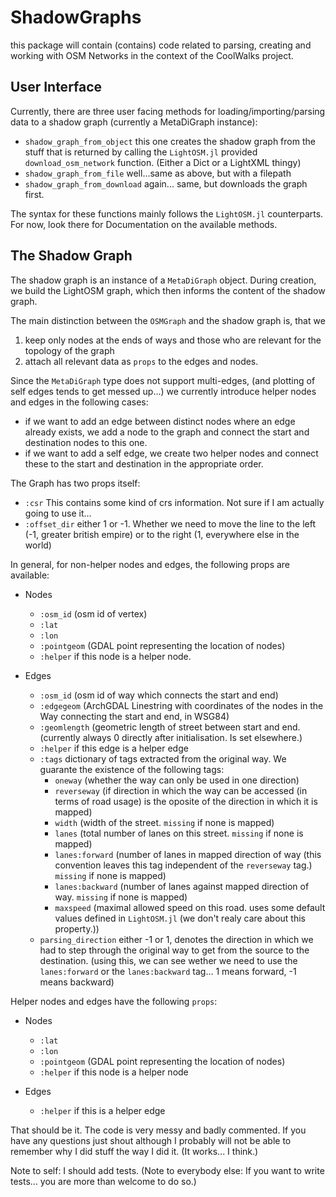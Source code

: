 # ShadowGraphs

this package will contain (contains) code related to parsing, creating and working with OSM Networks in the context of the CoolWalks project.

## User Interface
Currently, there are three user facing methods for loading/importing/parsing data to a shadow graph (currently a MetaDiGraph instance):

- `shadow_graph_from_object` this one creates the shadow graph from the stuff that is returned by calling the `LightOSM.jl` provided `download_osm_network` function. (Either a Dict or a LightXML thingy)
- `shadow_graph_from_file` well...same as above, but with a filepath
- `shadow_graph_from_download` again... same, but downloads the graph first.

The syntax for these functions mainly follows the `LightOSM.jl` counterparts. For now, look there for Documentation on the available methods.

## The Shadow Graph
The shadow graph is an instance of a `MetaDiGraph` object. During creation, we build the LightOSM graph, which then informs the content of the shadow graph.

The main distinction between the `OSMGraph` and the shadow graph is, that we
1. keep only nodes at the ends of ways and those who are relevant for the topology of the graph
2. attach all relevant data as `props` to  the edges and nodes.

Since the `MetaDiGraph` type does not support multi-edges, (and plotting of self edges tends to get messed up...) we currently introduce helper nodes and edges in the following cases:

- if we want to add an edge between distinct nodes where an edge already exists, we add a node to the graph and connect the start and destination nodes to this one.
- if we want to add a self edge, we create two helper nodes and connect these to the start and destination in the appropriate order.

The Graph has two props itself:
- `:csr` This contains some kind of crs information. Not sure if I am actually going to use it...
- `:offset_dir` either 1 or -1. Whether we need to move the line to the left (-1, greater british empire) or to the right (1, everywhere else in the world)

In general, for non-helper nodes and edges, the following props are available:

- Nodes
    - `:osm_id` (osm id of vertex)
    - `:lat`
    - `:lon`
    - `:pointgeom` (GDAL point representing the location of nodes)
    - `:helper` if this node is a helper node.

- Edges
    - `:osm_id` (osm id of way which connects the start and end)
    - `:edgegeom` (ArchGDAL Linestring with coordinates of the nodes in the Way connecting the start and end, in WSG84)
    - `:geomlength` (geometric length of street between start and end. (currently always 0 directly after initialisation. Is set elsewhere.)
    - `:helper` if this edge is a helper edge
    - `:tags` dictionary of tags extracted from the original way. We guarante the existence of the following tags:
        - `oneway` (whether the way can only be used in one direction)
        - `reverseway` (if direction in which the way can be accessed (in terms of road usage) is the oposite of the direction in which it is mapped)
        - `width` (width of the street. `missing` if none is mapped)
        - `lanes` (total number of lanes on this street. `missing` if none is mapped)
        - `lanes:forward` (number of lanes in mapped direction of way (this convention leaves this tag independent of the `reverseway` tag.) `missing` if none is mapped)
        - `lanes:backward` (number of lanes against mapped direction of way. `missing` if none is mapped)
        - `maxspeed` (maximal allowed speed on this road. uses some default values defined in `LightOSM.jl` (we don't realy care about this property.))
    - `parsing_direction` either -1 or 1, denotes the direction in which we had to step through the original way to get from the source to the destination. (using this, we can see wether we need to use the `lanes:forward` or the `lanes:backward` tag... 1 means forward, -1 means backward)


Helper nodes and edges have the following `props`:
- Nodes
    - `:lat`
    - `:lon`
    - `:pointgeom` (GDAL point representing the location of nodes)
    - `:helper` if this node is a helper node

- Edges
    - `:helper` if this is a helper edge


That should be it. The code is very messy and badly commented. If you have any questions just shout although I probably will not be able to remember why I did stuff the way I did it. (It works... I think.)

Note to self: I should add tests. (Note to everybody else: If you want to write tests... you are more than welcome to do so.)